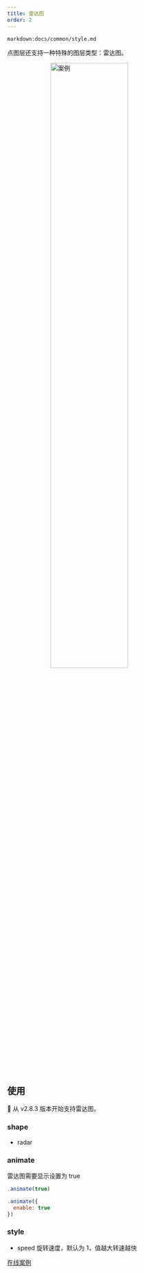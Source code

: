 ```yaml
---
title: 雷达图
order: 2
---
```

`markdown:docs/common/style.md`

点图层还支持一种特殊的图层类型：雷达图。

<img width="60%" style="display: block;margin: 0 auto;" alt="案例" src='https://gw.alipayobjects.com/mdn/rms_816329/afts/img/A*YJmVRpmW7FEAAAAAAAAAAAAAARQnAQ'>

## 使用

🌟 从 v2.8.3 版本开始支持雷达图。

### shape

- radar

### animate

雷达图需要显示设置为 true

```javascript
.animate(true)

.animate({
  enable: true
})
```

### style

- speed 旋转速度，默认为 1，值越大转速越快

[在线案例](/zh/examples/point/scatter#radarPoint)